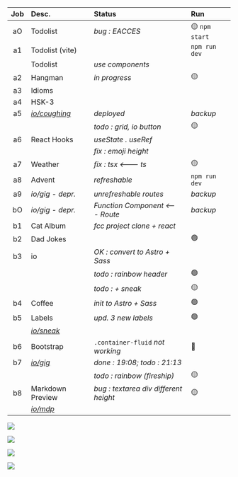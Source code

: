 | Job     | Desc.                   | Status                                 | Run            |
| :-----: | :---------------------- | :------------------------------------- | :------------- |
| aO      | Todolist                | _bug : EACCES_                         | :yellow_circle: `npm start`
| a1      | Todolist (vite)         |                                        | `npm run dev`
| &#8203; | Todolist                | _use components_ 
| a2      | Hangman                 | _in progress_                          | :yellow_circle:
| a3      | Idioms                  |                                        | 
| a4      | HSK-3                   |                                        | 
| a5      | [*io/coughing*](https://nuoxoxo.github.io/coughing) | _deployed_ | _backup_
||                                  | _todo : grid, io button_               | :yellow_circle: 
| a6      | React Hooks             | _useState . useRef_                    | 
| &#8203; |                         | _fix : emoji height_                   | 
| a7      | Weather |  _fix : tsx <--- ts_           | :yellow_circle:
| a8      | Advent                  | _refreshable_                          | `npm run dev` 
| a9      | _io/gig - depr._        | _unrefreshable routes_                 | _backup_
| bO      | _io/gig - depr._        | _Function Component <--- Route_        | _backup_
| b1      | Cat Album               | _fcc project clone + react_            | 
| b2      | Dad Jokes               |                                        | :green_circle:
| b3      | io                      | _OK : convert to Astro + Sass_ 
||                                  | _todo : rainbow header_                | :green_circle:
||                                  | _todo : + sneak_                       | :yellow_circle:
| b4      | Coffee                  | _init to Astro + Sass_                 | :green_circle:
| b5      | Labels                  | _upd. 3 new labels_                    | :green_circle:
|| [*io/sneak*](https://nuoxoxo.github.io/sneak/)
| b6      | Bootstrap               | `.container-fluid` _not working_       | :red_circle:
| b7      |[*io/gig*](https://nuoxoxo.github.io/gig/) | _done : 19:08; todo : 21:13_ 
||                                  | _todo : rainbow (fireship)_  | :yellow_circle:
| b8      | Markdown Preview        | _bug : textarea div different height_  | :yellow_circle: 
|| [*io/mdp*](https://nuoxoxo.github.io/mdp/)

![](https://i.imgur.com/2FVvwuZ.png)

![](https://i.imgur.com/nIAzsy5.png)

![](https://i.imgur.com/JdAHyEc.png)

![](https://i.imgur.com/Vi97P6T.jpg)
